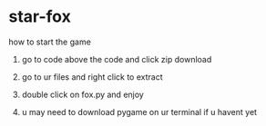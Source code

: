 # star-fox

how to start the game 


1. go to code above the code and click zip download


2. go to ur files and right click to extract 


3. double click on fox.py and enjoy 


4. u may need to download pygame on ur terminal if u havent yet
